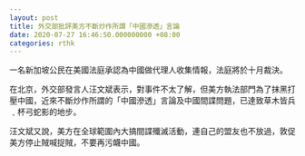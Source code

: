 ```yaml
---
layout: post
title: 外交部批評美方不斷炒作所謂「中國滲透」言論
date: 2020-07-27 16:46:50.000000000 +08:00
categories: rthk
---
```


一名新加坡公民在美國法庭承認為中國做代理人收集情報，法庭將於十月裁決。

在北京，外交部發言人汪文斌表示，對事件不太了解，但美方執法部門為了抹黑打壓中國，近來不斷炒作所謂的「中國滲透」言論及中國間諜問題，已達致草木皆兵﹑杯弓蛇影的地步。

汪文斌又說，美方在全球範圍內大搞間諜殲滅活動，連自己的盟友也不放過，敦促美方停止賊喊捉賊，不要再污衊中國。
